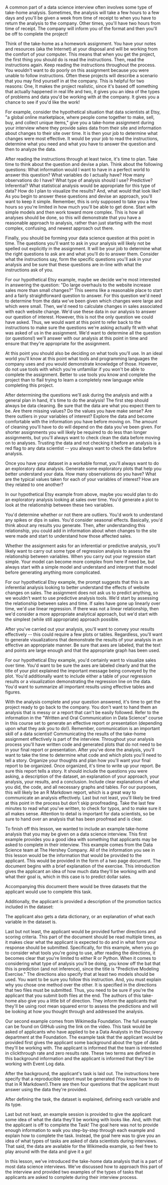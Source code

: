 A common part of a data science interview often involves some type of take-home analysis. Sometimes, the analysis will take a few hours to a few days and you'll be given a week from time of receipt to when you have to return the analysis to the company. Other times, you'll have two hours from time of receipt. The company will inform you of the format and then you'll be off to complete the project!  

Think of the take-home as a homework assignment. You have your notes and resources (aka the Internet) at your disposal and will be working from the comfort of your computer. This means that when you get the project, the first thing you should do is read the instructions. Then, read the instructions again. Keep reading the instructions throughout the process. You wouldn't want to do poorly on this assignment because you were unable to follow instructions. Often these projects will describe a scenario that you may find yourself in at the company. This is helpful for two reasons: One, It makes the project realistic, since it's based off something that actually happened in real life and two, it gives you an idea of the types of problems and data you'd be working with at the company. It gives you a chance to see if you'd like the work!

For example, consider the hypothetical situation that data scientists at Etsy, "a global online marketplace, where people come together to make, sell, buy, and collect unique items," give you a take-home assignment during your interview where they provide sales data from their site and information about changes to their site over time. It is then your job to determine what changes were most effective. It would be your job to read the instructions, determine what you need and what you have to answer the question and then to analyze the data.

After reading the instructions through at least twice, it's time to plan. Take time to think about the question and devise a plan. Think about the following questions: What information would I want to have in a perfect world to answer this question? What variables do I actually have? How many observations do I have? What type of analysis should I use? Predictive? Inferential? What statistical analysis would be appropriate for this type of data? How do I plan to visualize the results? And, what would that look like? As you begin to answer these questions and devise an approach, you'll want to keep it simple. Remember, this is only supposed to take you a few hours so you're limited in how much you'll be able to get done. Start with simple models and then work toward more complex. This is how all analyses should be done, so this will demonstrate that you have a reasonable approach to analysis, rather than just starting with the most complex, confusing, and newest approach out there. 

Finally, you should be forming your data science question at this point in time. The questions you'll want to ask in your analysis will likely not be spelled out explicitly in the assignment. It will be your job to determine what the right questions to ask are and what you'll do to answer them. Consider what the instructions say, form the specific questions you'll ask in your analysis and be sure that these questions are in-line with what the instructions ask of you. 

For our hypothetical Etsy example, maybe we decide we're most interested in answering the question: "Do large overhauls to the website increase sales more than small changes?" This seems like a reasonable place to start and a fairly straightforward question to answer. For this question we'd need to determine from the data we've been given which changes were large and which were small. Then, we'd need to calculate changes in sales associated with each website change. We'd use these data in our analysis to answer our question of interest. However, this is not the only question we could have asked. Thus, we would want at this point to refer back to the instructions to make sure the questions we're asking actually fit with what was asked of us in the assignment. We'd want to determine all the question (or questions!) we'll answer with our analysis at this point in time and ensure that they're appropriate for the assignment.

At this point you should also be deciding on what tools you'll use. In an ideal world you'll know at this point what tools and programming languages the company uses and you would demonstrate knowledge of those. However, do not use tools with which you're unfamiliar if you won't be able to complete the assignment. Better to use tools you know and complete the project than to flail trying to learn a completely new language while completing this project.

After determining the questions we'll ask during the analysis and with a general plan in hand, it's time to do the analysis! The first step should always be data cleaning. Be sure that the data are what you expect them to be. Are there missing values? Do the values you have make sense? Are there outliers in your variables of interest? Explore the data and become comfortable with the information you have before moving on. The amount of cleaning you'll have to do will depend on the data you've been given. For shorter assignments you will likely be required to do less than longer assignments, but you'll always want to check clean the data before moving on to analyses. Trusting the data and not checking it before an analysis is a red flag to any data scientist -- you always want to check the data before analysis.

Once you have your dataset in a workable format, you'll always want to do an exploratory data analysis. Generate some exploratory plots that help you better understand your data. How many observations do you have? What are the typical values taken for each of your variables of interest? How are they related to one another?  

In our hypothetical Etsy example from above, maybe you would plan to do an exploratory analysis looking at sales over time. You'd generate a plot to look at the relationship between these two variables.

You'd determine whether or not there are outliers. You'd work to understand any spikes or dips in sales. You'd consider seasonal effects. Basically, you'd think about any results you generate. Then, after understanding this relationship, you could add in information about when changes to the site were made and start to understand how those affected sales.

Whether the assignment asks for an inferential or predictive analysis, you'll likely want to carry out some type of regression analysis to assess the relationship between variables. When you carry out your regression start simple. Your model can become more complex from here if need be, but always start with a simple model and understand and interpret that model before generating anything more complicated. 

For our hypothetical Etsy example, the prompt suggests that this is an inferential analysis looking to better understand the effects of website changes on sales. The assignment does not ask us to predict anything, so we wouldn't want to use predictive analysis tools. We'd start by assessing the relationship between sales and time. If sales have gone up linearly over time, we'd use linear regression. If there was not a linear relationship, then we'd consider a more appropriate analytical approach, but we'd start with the simplest (while still appropriate) approach possible.

After you've carried out your analysis, you'll want to convey your results effectively -- this could require a few plots or tables. Regardless, you'll want to generate visualizations that demonstrate the results of your analysis in an effective an appropriate manner. Be sure that axes are labeled, that the text and points are large enough and that the appropriate graph has been used. 

For our hypothetical Etsy example, you'd certainly want to visualize sales over time. You'd want to be sure the axes are labeled clearly and that the title of your plot explained the important message being conveyed by the plot. You'd additionally want to include either a table of your regression results or a visualization demonstrating the regression line on the data. You'd want to summarize all important results using effective tables and figures.

With the analysis complete and your question answered, it's time to get the project ready to go back to the company. You don't want to hand them an analysis that is messy or a report that can't be easily followed. Refer to the information in the "Written and Oral Communication in Data Science" course in this course set to generate an effective report or presentation (depending upon what they ask you to do!).  Remember, communication is an important skill of a data scientist! Communicating the results of the take-home assignment effectively is part of the interview. Throughout your analysis process you'll have written code and generated plots that do not need to be in your final report or presentation. After you've done the analysis, you'll want to take the time to determine what code and which plots you'll need to tell a story. Organize your thoughts and plan how you'll want your final report to be organized. Once organized, it's time to write up your report. Be sure this report tells a story. It should include the questions you were asking, a description of the dataset, an explanation of your approach, your analysis, your results, and a conclusion. Include clear explanations of what you did, the code, and all necessary graphs and tables. For our purposes, this will likely be an R Markdown report, which is a great  way to communicate an analysis effectively. Last but not least, you'll likely be tired at this point in the process but don't skip proofreading. Take the last few minutes to read what you've written, to check for typos, and to make sure it all makes sense. Attention to detail is important for data scientists, so be sure to hand over an analysis that has been proofread and is clear. 

To finish off this lesson, we wanted to include an example take-home analysis that you may be given on a data science interview. This first example provides you a good idea with something that applicants may be asked to complete in their interview. This example comes from the Data Science team at The Hershey Company. All of the information you see in this lesson would be the information that would be provided to the applicant. This would be provided in the form of a two page document. The document begins with a brief explanation of the exercise. This introduction gives the applicant an idea of how much data they'll be working with and what their goal is, which in this case is to predict dollar sales.

Accompanying this document there would be three datasets that the applicant would use to complete this task.

Additionally, the applicant is provided a description of the promotion tactics included in the dataset:

The applicant also gets a data dictionary, or an explanation of what each variable in the dataset is.

Last but not least, the applicant would be provided further directions and scoring criteria. This part of the document should be read multiple times, as it makes clear what the applicant is expected to do and in what form your response should be submitted. Specifically, for this example, when you go to consider what tools you're going to use, after reading the directions, it becomes clear that you're limited to either R or Python. When it comes to considering what type of analysis you'll be doing, you know off the bat that this is prediction (and not inference), since the title is "Predictive Modeling Exercise." The directions also specify that at least two models should be used. You want to be sure you follow this instruction. And, you must explain why you chose one method over the other. It is specified in the directions that two files must be submitted. Thus, you need to be sure if you're the applicant that you submit both files at the end. The authors of this take-home also give you a little bit of direction. They inform the applicants that they'll be using root mean squared error to assess the predictions and will be looking at how you thought through and addressed the analysis.

Our second example comes from Wikimedia Foundation. The full example can be found on GitHub using the link on the video. This task would be asked of applicants who have applied to be a Data Analysts in the Discovery department at the Foundation. The example task that the applicant would be provided first gives the applicant some background about the type of data they'll be working with. The applicant is informed that the team is interested in clickthrough rate and zero results rate. These two terms are defined in this background information and the applicant is informed that they'll be working with Event Log data.

After the background, the applicant's task is laid out. The instructions here specify that a reproducible report must be generated (You know how to do that in R Markdown!).There are then four questions that the applicant must answer using the data they're provided. 

After defining the task, the dataset is explained, defining each variable and its type.

Last but not least, an example session is provided to give the applicant some idea of what the data they'll be working with looks like. And, with that the applicant is off to complete the Task! The goal here was not to provide enough information to walk you step-by-step through each example and explain how to complete the task. Instead, the goal here was to give you an idea of what types of tasks are asked of data scientists during interviews. That said, the data are available for the Wikimedia example, so feel free to play around with the data and give it a go!

In this lesson, we've introduced the take-home data analysis that is a part of most data science interviews. We've discussed how to approach this part of the interview and provided two examples of the types of tasks that applicants are asked to complete during their interview process.